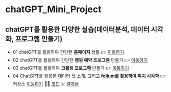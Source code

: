 # chatGPT_Mini_Project

## chatGPT를 활용한 다양한 실습(데이터분석, 데이터 시각화, 프로그램 만들기)
- 01 chatGPT를 활용하여 간단한 **홈페이지** 샘플 👉 [이동하기](https://jungddaseul.github.io/chatGPT_Mini_Project/mypage_web/mypage.html)
- 02 chatGPT를 활용하여 간단한 **캠핑 예약 프로그램** 만들기 👉 [이동하기](https://github.com/Jungddaseul/chatGPT_Mini_Project/tree/main/python_programming/class_python(camping_reservation).py)
- 03 chatGPT를 활용하여 **크롤링 프로그램** 만들기 👉 [이동하기](https://github.com/Jungddaseul/chatGPT_Mini_Project/tree/main/python_crawling)
- 04 ChatGPT를 활용한 데이터 셋 소개. 그리고 **folium를 활용하여 위치 시각화**  👉 저장소 [이동하기](https://github.com/Jungddaseul/chatGPT_Mini_Project/tree/main/pandas_folium) 👩‍💻 [코드](https://github.com/Jungddaseul/chatGPT_Mini_Project/tree/main/pandas_folium/seoul_food_folium.ipynb) 📊 [결과물](https://github.com/Jungddaseul/chatGPT_Mini_Project/tree/main/pandas_folium/seoul_museums.html)
